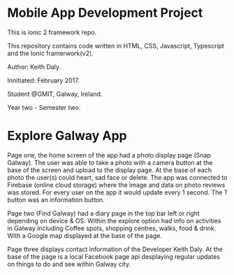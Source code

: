 # Mobile App Development Project

This is ionic 2 framework repo.

This repository contains code written in HTML, CSS, Javascript, Typescript and the Ionic framerwork(v2).

Author: Keith Daly.

Innitiated: February 2017.

Student @GMIT, Galway, Ireland.

Year two - Semester two.

# Explore Galway App

Page one, the home screen of the app had a photo display page (Snap Galway). The user was able to take a photo with a camera button at the base of the screen and upload to the display page. At the base of each photo the user(s) could heart, sad face or delete. The app was connected to Firebase (online cloud storage) where the image and data on photo reviews was stored. For every user on the app it would update every 1 second. The ? button was an information button.

Page two (Find Galway) had a diary page in the top bar left or right depending on device & OS. Within the explore option had info on activities in Galway including Coffee spots, shopping centres, walks, food & drink. With a Google map displayed at the base of the page.

Page three displays contact information of the Developer Keith Daly. At the base of the page is a local Facebook page api desplaying regular updates on things to do and see within Galway city.


